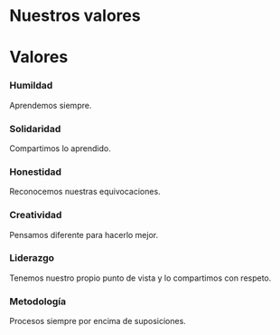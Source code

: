 # Nuestros valores

<h1 class="big-title">Valores</h1>

### Humildad
Aprendemos siempre.

### Solidaridad
Compartimos lo aprendido.

### Honestidad
Reconocemos nuestras equivocaciones.

### Creatividad
Pensamos diferente para hacerlo mejor.

### Liderazgo
Tenemos nuestro propio punto de vista y lo compartimos con respeto.

### Metodología
Procesos siempre por encima de suposiciones.
